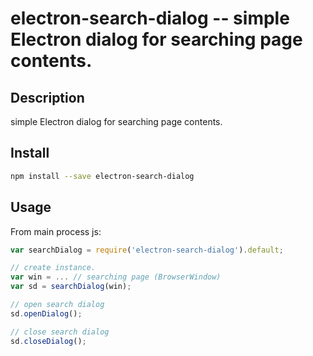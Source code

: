electron-search-dialog -- simple Electron dialog for searching page contents.
===========================================

## Description

simple Electron dialog for searching page contents.

## Install

```bash
npm install --save electron-search-dialog
````

## Usage

From main process js:

```js
var searchDialog = require('electron-search-dialog').default;

// create instance.
var win = ... // searching page (BrowserWindow)
var sd = searchDialog(win);

// open search dialog
sd.openDialog();

// close search dialog
sd.closeDialog();
```

